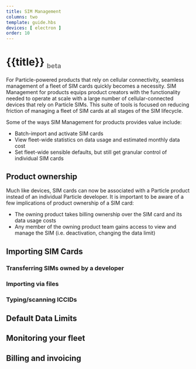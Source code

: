 ```yaml
---
title: SIM Management
columns: two
template: guide.hbs
devices: [ electron ]
order: 10
---
```


# {{title}} <sub style="color: #777;font-size:18px; bottom: 0;">beta</sub>

For Particle-powered products that rely on cellular connectivity,
seamless management of a fleet of SIM cards quickly becomes a necessity.
SIM Management for products equips product creators with the
functionality needed to operate at scale with a large number of
cellular-connected devices that rely on Particle SIMs. This suite of
tools is focused on reducing friction of managing a fleet of SIM cards
at all stages of the SIM lifecycle.

Some of the ways SIM Management for products provides value include:
- Batch-import and activate SIM cards
- View fleet-wide statistics on data usage and estimated monthly
  data cost
- Set fleet-wide sensible defaults, but still get granular control of
  individual SIM cards

## Product ownership

Much like devices, SIM cards can now be associated with a Particle
product instead of an individual Particle developer. It is important to
be aware of a few implications of product ownership of a SIM card:

- The owning product takes billing ownership over the SIM card and its data
  usage costs
- Any member of the owning product team gains access to view and manage the SIM
  (i.e. deactivation, changing the data limit)

## Importing SIM Cards

### Transferring SIMs owned by a developer

### Importing via files

### Typing/scanning ICCIDs

## Default Data Limits

## Monitoring your fleet

## Billing and invoicing
